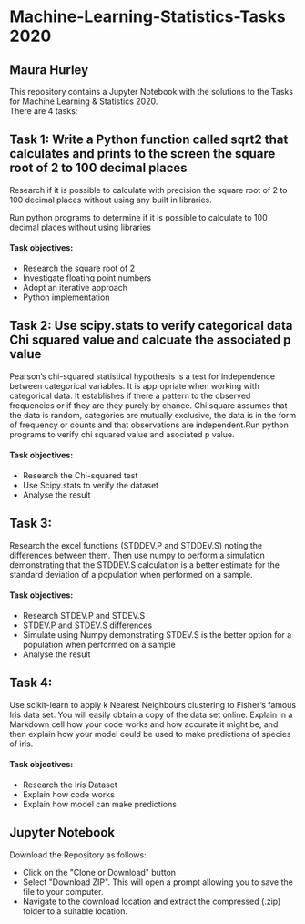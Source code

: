 # Machine-Learning-Statistics-Tasks 2020 

## Maura Hurley

This repository contains a Jupyter Notebook with the solutions to the Tasks for Machine Learning & Statistics 2020.  
There are 4 tasks:


## Task 1:  Write a Python function called sqrt2 that calculates and prints to the screen the square root of 2 to 100 decimal places

Research if it is possible to calculate with precision the square root of 2 to 100 decimal places without using any built in libraries.

Run python programs to determine if it is possible to calculate to 100 decimal places without using libraries

#### Task objectives:

- Research the square root of 2
- Investigate floating point numbers
- Adopt an iterative approach
- Python implementation

## Task 2:  Use scipy.stats to verify categorical data Chi squared value and calcuate the associated p value 

Pearson’s chi-squared statistical hypothesis is a test for independence between categorical variables. It is appropriate when working with categorical data. It establishes if there a pattern to the observed frequencies or if they are they purely by chance. Chi square assumes that the data is random, categories are mutually exclusive, the data is in the form of frequency or counts and that observations are independent.Run python programs to verify chi squared value and asociated p value.

#### Task objectives:

- Research the Chi-squared test
- Use Scipy.stats to verify the dataset
- Analyse the result

## Task 3:
Research the excel functions (STDDEV.P and STDDEV.S) noting the differences between them. Then use numpy to perform a simulation demonstrating that the STDDEV.S calculation is a better estimate for the standard deviation of a population when performed on a sample. 

#### Task objectives:
- Research STDEV.P and STDEV.S
- STDEV.P and STDEV.S differences
- Simulate using Numpy demonstrating STDEV.S is the better option for a population when performed on a sample
- Analyse the result

## Task 4:

Use scikit-learn to apply k Nearest Neighbours clustering to Fisher’s famous Iris data set. You will easily obtain a
copy of the data set online. Explain in a Markdown cell how your code works and how accurate it might be, and then explain how your model could be used to make predictions of species of iris.

#### Task objectives:

- Research the Iris Dataset
- Explain how code works
- Explain how model can make predictions


## Jupyter Notebook

Download the Repository as follows:

- Click on the "Clone or Download" button
- Select "Download ZIP". This will open a prompt allowing you to save the file to your computer.
- Navigate to the download location and extract the compressed (.zip) folder to a suitable location.

